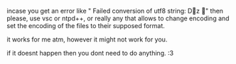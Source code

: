 incase you get an error like " Failed conversion of utf8 string:  Dz " then please, use vsc or ntpd++, or really any that allows to change encoding
and set the encoding of the files to their supposed format.

it works for me atm, however it might not work for you.

if it doesnt happen then you dont need to do anything. :3
